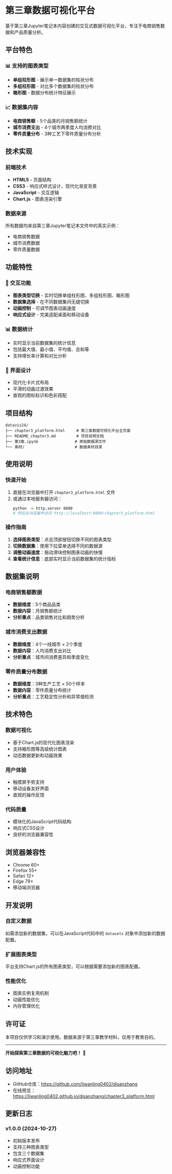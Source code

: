 # 第三章数据可视化平台

基于第三章Jupyter笔记本内容创建的交互式数据可视化平台，专注于电商销售数据和产品质量分析。

## 平台特色

### 📊 支持的图表类型
- **单组柱形图** - 展示单一数据集的柱状分布
- **多组柱形图** - 对比多个数据集的柱状分布  
- **箱形图** - 数据分布统计特征展示

### 📈 数据集内容
- **电商销售额** - 5个品类的月销售额统计
- **城市消费支出** - 4个城市两季度人均消费对比
- **零件质量分布** - 3种工艺下零件质量分布分析

## 技术实现

### 前端技术
- **HTML5** - 页面结构
- **CSS3** - 响应式样式设计，现代化渐变背景
- **JavaScript** - 交互逻辑
- **Chart.js** - 图表渲染引擎

### 数据来源
所有数据均来自第三章Jupyter笔记本文件中的真实示例：
- 电商销售数据
- 城市消费数据  
- 零件质量数据

## 功能特性

### 🎯 交互功能
- **图表类型切换** - 实时切换单组柱形图、多组柱形图、箱形图
- **数据集选择** - 在不同数据集间无缝切换
- **动画控制** - 可调节图表动画速度
- **响应式设计** - 完美适配桌面和移动设备

### 📊 数据统计
- 实时显示当前数据集的统计信息
- 包括最大值、最小值、平均值、总和等
- 支持增长率计算和对比分析

### 🎨 界面设计
- 现代化卡片式布局
- 平滑的动画过渡效果
- 直观的图标标识和色彩搭配

## 项目结构

```
datavis24/
├── chapter3_platform.html     # 第三章数据可视化平台主页面
├── README_chapter3.md         # 项目说明文档
├── 第3章.ipynb                # 原始数据源文件
└── 素材/                      # 数据素材目录
```

## 使用说明

### 快速开始
1. 直接在浏览器中打开 `chapter3_platform.html` 文件
2. 或通过本地服务器访问：
   ```bash
   python -m http.server 8080
   # 然后在浏览器中访问 http://localhost:8080/chapter3_platform.html
   ```

### 操作指南
1. **选择图表类型**：点击顶部按钮切换不同的图表类型
2. **切换数据集**：使用下拉菜单选择不同的数据源
3. **调整动画速度**：拖动滑块控制图表动画的快慢
4. **查看统计信息**：底部实时显示当前数据集的统计指标

## 数据集说明

### 电商销售额数据
- **数据维度**：5个商品品类
- **数据内容**：月销售额统计
- **分析重点**：品类销售对比和趋势分析

### 城市消费支出数据  
- **数据维度**：4个一线城市 × 2个季度
- **数据内容**：人均消费支出对比
- **分析重点**：城市间消费差异和季度变化

### 零件质量分布数据
- **数据维度**：3种生产工艺 × 50个样本
- **数据内容**：零件质量分布统计
- **分析重点**：工艺稳定性分析和异常值检测

## 技术特色

### 数据可视化
- 基于Chart.js的现代化图表渲染
- 支持箱形图等高级统计图表
- 动态数据更新和动画效果

### 用户体验
- 触摸屏手势支持
- 移动设备友好界面
- 直观的操作反馈

### 代码质量
- 模块化的JavaScript代码结构
- 响应式CSS设计
- 良好的浏览器兼容性

## 浏览器兼容性

- Chrome 60+
- Firefox 55+
- Safari 12+
- Edge 79+
- 移动端浏览器

## 开发说明

### 自定义数据
如需添加新的数据集，可以在JavaScript代码中的 `datasets` 对象中添加新的数据配置。

### 扩展图表类型
平台支持Chart.js的所有图表类型，可以根据需要添加新的图表配置。

### 性能优化
- 图表实例复用机制
- 动画性能优化
- 内存管理优化

## 许可证

本项目仅供学习和演示使用。数据来源于第三章教学材料，仅用于教育目的。

---

**开始探索第三章数据的可视化魅力吧！** 🚀

## 访问地址

- GitHub仓库：https://github.com/liwanling0402/disanzhang
- 在线预览：https://liwanling0402.github.io/disanzhang/chapter3_platform.html

## 更新日志

### v1.0.0 (2024-10-27)
- 初始版本发布
- 支持三种图表类型
- 包含三个数据集
- 响应式界面设计
- 动画控制功能